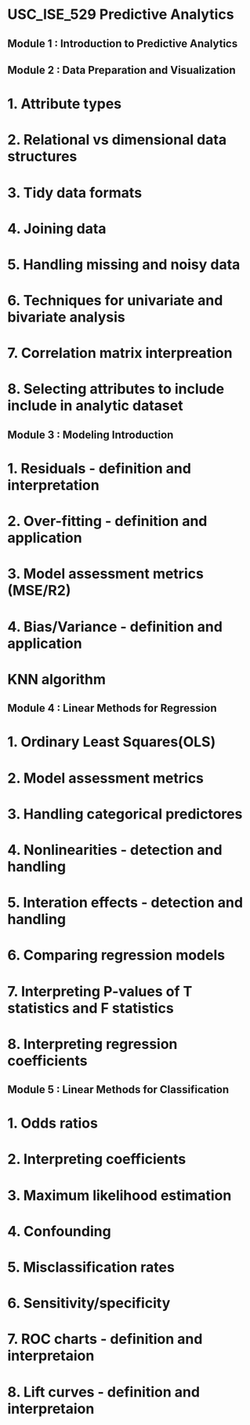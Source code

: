 # USC_ISE_529 Predictive Analytics

## Module 1 : Introduction to Predictive Analytics


## Module 2 : Data Preparation and Visualization

# 1. Attribute types
# 2. Relational vs dimensional data structures
# 3. Tidy data formats
# 4. Joining data
# 5. Handling missing and noisy data
# 6. Techniques for univariate and bivariate analysis
# 7. Correlation matrix interpreation
# 8. Selecting attributes to include include in analytic dataset

## Module 3 : Modeling Introduction 

# 1. Residuals - definition and interpretation
# 2. Over-fitting - definition and application
# 3. Model assessment metrics (MSE/R2)
# 4. Bias/Variance - definition and application
# KNN algorithm

## Module 4 : Linear Methods for Regression

# 1. Ordinary Least Squares(OLS)
# 2. Model assessment metrics
# 3. Handling categorical predictores
# 4. Nonlinearities - detection and handling
# 5. Interation effects - detection and handling
# 6. Comparing regression models
# 7. Interpreting P-values of T statistics and F statistics
# 8. Interpreting regression coefficients

## Module 5 : Linear Methods for Classification

# 1. Odds ratios
# 2. Interpreting coefficients
# 3. Maximum likelihood estimation
# 4. Confounding
# 5. Misclassification rates
# 6. Sensitivity/specificity
# 7. ROC charts - definition and interpretaion
# 8. Lift curves - definition and interpretaion
